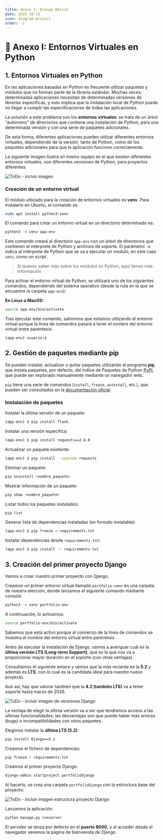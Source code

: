 ```yaml
---
title: Anexo I. Django Básico
date: 2025-10-15    
icon: diagram-project 
order: -1
---
```

# 🐍 Anexo I: Entornos Virtuales en Python

## 1. Entornos Virtuales en Python

En las aplicaciones basadas en Python es frecuente utilizar paquetes y módulos que no forman parte de la librería estándar.
Muchas veces, determinadas aplicaciones necesitan de determinadas versiones de librerías específicas, y esto implica que la instalación local de Python puede no llegar a cumplir las especificaciones de todas las aplicaciones.

La solución a este problema son los **entornos virtuales**: se trata de un árbol “autónomo” de directorios que contiene una instalación de Python, para una determinada versión y con una serie de paquetes adicionales.

De esta forma, diferentes aplicaciones pueden utilizar diferentes entornos virtuales, dependiendo de la versión, tanto de Python, como de los paquetes adicionales para que la aplicación funcione correctamente.

La siguiente imagen ilustra un mismo equipo en el que existen diferentes entornos virtuales, con diferentes versiones de Python, para proyectos diferentes:

![ToDo - incluir imagen](#)

### Creación de un entorno virtual

El módulo utilizado para la creación de entornos virtuales es **venv**.
Para instalarlo en Ubuntu, el comando es:

```bash
sudo apt install python3-venv 
```

El comando para crear un entorno virtual en un directorio determinado es:

```bash
python3 -m venv app-env
```

Este comando creará el directorio `app-env` con un árbol de directorios que contienen el intérprete de Python y archivos de soporte.
El parámetro `-m` indica al intérprete de Python que se va a ejecutar un módulo, en este caso `venv`, como un script.

> Si quieres saber más sobre los módulos en Python, aquí tienes más información.



Para activar el entorno virtual de Python, se utilizará uno de los siguientes comandos, dependiendo del sistema operativo (desde la ruta en la que se encuentre la carpeta `app-env`):

**En Linux o MacOS:**

```bash
source app-env/bin/activate
```

Tras ejecutar este comando, sabremos que estamos utilizando el entorno virtual porque la línea de comandos pasará a tener el nombre del entorno virtual entre paréntesis:

```bash
(app-env) usuario:$
```


## 2. Gestión de paquetes mediante pip

Se pueden instalar, actualizar o quitar paquetes utilizando el programa **pip**, que instala paquetes, por defecto, del índice de Paquetes de Python [PyPI](https://pypi.org), que puede ser explorado manualmente mediante un navegador web.

`pip` tiene una serie de comandos (`install`, `freeze`, `uninstall`, etc.), que pueden ser consultados en la [documentación oficial](https://pip.pypa.io).

### Instalación de paquetes

Instalar la última versión de un paquete:

```bash
(app-env) $ pip install flask
```

Instalar una versión específica:

```bash
(app-env) $ pip install requests==2.6.0
```

Actualizar un paquete existente:

```bash
(app-env) $ pip install --upgrade requests
```

Eliminar un paquete:

```bash
pip uninstall <nombre_paquete>
```

Mostrar información de un paquete:

```bash
pip show <nombre_paquete>
```

Listar todos los paquetes instalados:

```bash
pip list
```

Generar lista de dependencias instaladas (en formato instalable):

```bash
(app-env) $ pip freeze > requirements.txt
```

Instalar dependencias desde `requirements.txt`:

```bash
(app-env) $ pip install -r requirements.txt
```


## 3. Creación del primer proyecto Django

Vamos a crear nuestro primer proyecto con Django.

Creamos un primer entorno virtual llamado `portfolio-venv` en una carpeta de nuestra elección, donde lanzamos el siguiente comando mediante consola:

```bash
python3 -m venv portfolio-env
```

A continuación, lo activamos:

```bash
source portfolio-env/bin/activate
```

Sabemos que está activo porque al comienzo de la línea de comandos se muestra el nombre del entorno virtual entre paréntesis.

Antes de ejecutar la instalación de Django, vamos a averiguar cuál es la **última versión LTS (Long-term Support)**, que es la que nos va a proporcionar mayor duración en el soporte (con otras ventajas).

Consultamos el siguiente enlace y vemos que la más reciente es la **5.2** y además es **LTS**, con lo cual es la candidata ideal para nuestro nuevo proyecto.

Aun así, hay que valorar también que la **4.2 (también LTS)** va a tener soporte hasta marzo de 2026.

![ToDo - incluir imagen de versiones Django](#)

La ventaja de elegir la última versión va a ser que tendremos acceso a las últimas funcionalidades;
las desventajas son que puede haber más errores (bugs) o incompatibilidades con otros paquetes.

Elegimos instalar la **última LTS (5.2)**:

```bash
pip install Django==5.2
```

Creamos el fichero de dependencias:

```bash
pip freeze > requirements.txt
```

Creamos el primer proyecto Django:

```bash
django-admin startproject portfolioDjango
```

Al hacerlo, se crea una carpeta `portfolioDjango` con la estructura base del proyecto:

![ToDo - incluir imagen estructura proyecto Django](#)

Lanzamos la aplicación:

```bash
python manage.py runserver
```

El servidor se lanza por defecto en el **puerto 8000**, y al acceder desde el navegador veremos la página de bienvenida de Django.

<!--

## Portfolio con Django

Continuamos donde lo dejamos en el apartado anterior, y vamos a construir un portfolio.

### Configuración

El fichero más importante al iniciar un proyecto es `settings.py`, que contiene la configuración principal.
Algunas variables destacadas son:

* **SECRET_KEY**
* **DEBUG**
* **ALLOWED_HOSTS**
* **INSTALLED_APPS**
* **TEMPLATES**
* **DATABASES**
* **LANGUAGE_CODE**
* **TIME_ZONE**
* **STATIC_URL / STATIC_ROOT**

Configuración recomendada:

```python
LANGUAGE_CODE = 'es'
TIME_ZONE = 'Europe/Madrid'
STATIC_URL = '/static/'
STATIC_ROOT = os.path.join(BASE_DIR, 'static')
```

Además, modificamos la variable `TEMPLATES` para especificar la carpeta donde estarán nuestras plantillas:

```python
'DIRS': [os.path.join(BASE_DIR, 'templates')],
```

Y añadimos al principio del fichero:

```python
import os
```

---

## Aplicaciones en Django

* **Proyecto**: conjunto completo de la aplicación web (directorio raíz donde está `manage.py`).
* **Aplicaciones (apps)**: módulos Python independientes que proporcionan una funcionalidad concreta.

Ejemplo de las apps incluidas por defecto:

```python
INSTALLED_APPS = [
    'django.contrib.admin',
    'django.contrib.auth',
    'django.contrib.contenttypes',
    'django.contrib.sessions',
    'django.contrib.messages',
    'django.contrib.staticfiles',
]
```

Creamos nuestra app `portfolioapp`:

```bash
python manage.py startapp portfolioapp
```

Y la añadimos a `INSTALLED_APPS`:

```python
'portfolioapp',
```

---

## Modelos

Los modelos se definen en `models.py` dentro de cada aplicación.
Cada modelo representa una tabla en la base de datos.

Ejemplo de creación de migraciones:

```bash
python manage.py makemigrations portfolioapp
python manage.py migrate portfolioapp
```

Para aplicar todas las migraciones pendientes:

```bash
python manage.py migrate
```

---

## ImageField

Configuramos `settings.py` para almacenar imágenes:

```python
MEDIA_ROOT = os.path.join(BASE_DIR, 'media/')
MEDIA_URL = '/media/'
```

Y modificamos `urls.py`:

```python
from django.conf import settings
from django.conf.urls.static import static

if settings.DEBUG:
    urlpatterns += static(settings.MEDIA_URL, document_root=settings.MEDIA_ROOT)
```

Instalamos Pillow:

```bash
pip install Pillow
```

Congelamos dependencias:

```bash
pip freeze > requirements.txt
```

---

## Administrador de Django

Configuramos `admin.py` para registrar nuestros modelos.

Creamos el superusuario:

```bash
python manage.py createsuperuser
```

Y accedemos al panel en:

```
http://localhost:8000/admin
```

---

## Plantillas en Django

Django usa **DTL (Django Template Language)** para generar HTML dinámico.
La jerarquía de plantillas permite heredar estructuras comunes.

Estructura de ejemplo:

```
templates/
└── portfolio/
    ├── base.html
    ├── home.html
    ├── proyecto.html
    ├── contacto.html
```

---

## Ficheros estáticos

Para recolectar los archivos estáticos:

```bash
python manage.py collectstatic
```

Cargar y usar estáticos en plantillas:

```django
{% load static %}
<img src="{% static 'my_app/example.jpg' %}" alt="My image">
```

![ToDo - incluir imagen ficheros estáticos](#)

---

## Plantillas de error

Crear plantillas con nombres como:

```
templates/
├── 404.html
├── 500.html
```

> ⚠️ Estas páginas se mostrarán solo cuando `DEBUG = False`.

---

## Vistas

Las **vistas** implementan la lógica de negocio.
Pueden ser:

* **FBV (Function Based Views)**
* **CBV (Class Based Views)**

Ambas devuelven una respuesta HTTP a partir de una petición.

---

## URLs

Las URLs son el punto de entrada a la lógica del proyecto.
Se definen en `urls.py` con una estructura como:

```python
from django.urls import path
from portfolioapp import views

urlpatterns = [
    path('', views.home_view, name='home'),
]
```

---

## Páginas de la aplicación

Desarrollaremos las siguientes vistas:

* **Home** – listado de proyectos
* **Proyecto** – detalle de un proyecto
* **Contacto** – página informativa
* **Filtrado por categoría**
* **Desplegable de categorías (inclusion tags)**

Cada una tendrá su **vista**, **template** y **URL**.

![ToDo - incluir capturas de cada página](#)

---

## Home

Ejemplo de vista FBV:

```python
def home_view(request):
    proyectos = Proyecto.objects.all()
    context = {'proyectos': proyectos}
    return render(request, 'portfolio/home.html', context)
```

Vista CBV equivalente:

```python
class HomeView(TemplateView):
    template_name = 'portfolio/home.html'

    def get_context_data(self, **kwargs):
        context = super().get_context_data(**kwargs)
        context['proyectos'] = Proyecto.objects.all()
        return context
```

---

## Proyecto

Vista FBV:

```python
def proyecto_view(request, pk):
    proyecto = Proyecto.objects.get(pk=pk)
    context = {'proyecto': proyecto}
    return render(request, 'portfolio/proyecto.html', context)
```

Vista CBV:

```python
class ProyectoView(TemplateView):
    template_name = 'portfolio/proyecto.html'

    def get_context_data(self, *args, **kwargs):
        context = super().get_context_data(**kwargs)
        context['proyecto'] = Proyecto.objects.get(id=kwargs['pk'])
        return context
```

URL:

```python
path('proyecto_cbv/<int:pk>/', views.ProyectoView.as_view(), name='proyecto'),
```

Enlace desde la plantilla:

```django
<a href="{% url 'proyecto' pk=proyecto.id %}" class="p-5">
```

---

## Contacto

Vista FBV:

```python
def contacto_view(request):
    context = {}
    return render(request, 'portfolio/contacto.html', context)
```

Vista CBV:

```python
class ContactoView(TemplateView):
    template_name = 'portfolio/contacto.html'
```

URL:

```python
path('contacto/', views.ContactoView.as_view(), name='contacto'),
```

> 💡 Actividad: pasa tu nombre y apellidos como contexto y muéstralos en la plantilla.

---

## Filtrado por categoría

Modificar `home` para recibir el parámetro `cat_id` y filtrar los proyectos por categoría.
Enlace desde plantilla:

```django
href="{% url 'home' categoria.id %}"
```

URL:

```python
path('<int:cat_id>/', views.HomeView.as_view(), name='home'),
```

---

## Desplegable de categorías (Inclusion Tags)

Estructura:

```
portfolioapp/
└── templatetags/
    ├── __init__.py
    └── categorias_dropdown.py
```

Contenido de `categorias_dropdown.py`:

```python
from django import template
from ..models import Categoria

register = template.Library()

@register.inclusion_tag('portfolio/categorias_dropdown.html')
def categorias_dropdown():
    categorias = Categoria.objects.all()
    return {'categorias': categorias}
```


## Navegación

Completamos los `href` del menú de navegación en `header.html`:

```django
<a href="{% url 'home' %}">Inicio</a>
<a href="{% url 'proyecto' pk=1 %}">Proyecto</a>
<a href="{% url 'contacto' %}">Contacto</a>
```


-->